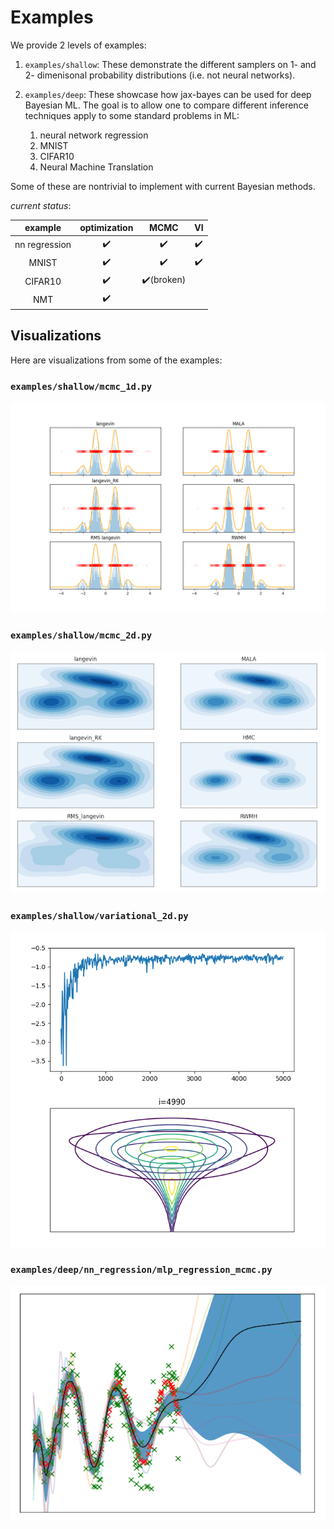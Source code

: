 
# Examples

We provide 2 levels of examples:
1. `examples/shallow`: These demonstrate the different samplers on 1- and 2- dimenisonal probability distributions (i.e. not neural networks). 

2. `examples/deep`: These showcase how jax-bayes can be used for deep Bayesian ML. The goal is to allow one to compare different inference techniques apply to some standard problems in ML:
	1. neural network regression
	2. MNIST
	3. CIFAR10
	4. Neural Machine Translation

Some of these are nontrivial to implement with current Bayesian methods.

*current status*:

 example | optimization | MCMC | VI
:--:|:--:|:--:|:--:
nn regression | :heavy_check_mark: | :heavy_check_mark: | :heavy_check_mark:
MNIST | :heavy_check_mark: | :heavy_check_mark: | :heavy_check_mark:
CIFAR10 | :heavy_check_mark: | :heavy_check_mark:(broken)
NMT | :heavy_check_mark:

<!-- TODO: Talk about bayesian stuff, integrating out parameters rather than optimizing them. These provide integration algorithms. Use mathjax -->

## Visualizations
Here are visualizations from some of the examples:

### `examples/shallow/mcmc_1d.py`
![](https://github.com/jamesvuc/jax-bayes/blob/master/assets/mcmc_1d.png "1d MCMC")

### `examples/shallow/mcmc_2d.py`

![](https://github.com/jamesvuc/jax-bayes/blob/master/assets/mcmc_2d.png "2d MCMC")

### `examples/shallow/variational_2d.py`
![](https://github.com/jamesvuc/jax-bayes/blob/master/assets/variational_2d.png "2d variational")

### `examples/deep/nn_regression/mlp_regression_mcmc.py`
![](https://github.com/jamesvuc/jax-bayes/blob/master/assets/nn_regression_mcmc.png "2d variational")